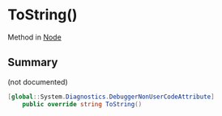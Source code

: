 # ToString()

Method in [Node](/api/csharp/yarn.node.md)

## Summary

(not documented)

```csharp
[global::System.Diagnostics.DebuggerNonUserCodeAttribute]
    public override string ToString()
```

